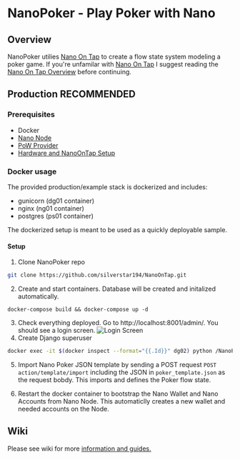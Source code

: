 # NanoPoker - Play Poker with Nano
## Overview
NanoPoker utilies [Nano On Tap](https://github.com/silverstar194/NanoOnTap) to create a flow state system modeling a poker game.
If you're unfamilar with [Nano On Tap](https://github.com/silverstar194/NanoOnTap) I suggest reading the [Nano On Tap Overview](https://github.com/silverstar194/NanoOnTap) before continuing.

## Production **RECOMMENDED**
### Prerequisites
* Docker
* [Nano Node](https://docs.nano.org/running-a-node/node-setup/)
* [PoW Provider](https://nanocenter.org/projects/dpow)
* [Hardware and NanoOnTap Setup](https://github.com/silverstar194/NanoPoker/wiki)

### Docker usage 
The provided production/example stack is dockerized and includes:
* gunicorn (dg01 container)
* nginx (ng01 container)
* postgres (ps01 container)

The dockerized setup is meant to be used as a quickly deployable sample.

#### Setup
1. Clone NanoPoker repo
```sh
git clone https://github.com/silverstar194/NanoOnTap.git
```
2. Create and start containers. Database will be created and initalized automatically.
```sd
docker-compose build && docker-compose up -d
```
3. Check everything deployed. Go to http://localhost:8001/admin/. You should see a login screen.
![Login Screen](https://i.imgur.com/kP3uT3i.png)
4. Create Django superuser
```sh
docker exec -it $(docker inspect --format="{{.Id}}" dg02) python /NanoPoker/manage.py createsuperuser
```
5. Import Nano Poker JSON template by sending a POST request `POST action/template/import` including the JSON in `poker_template.json` as the request bobdy. This imports and defines the Poker flow state.

6. Restart the docker container to bootstrap the Nano Wallet and Nano Accounts from Nano Node. This automaticlly creates a new wallet and needed accounts on the Node.

## Wiki
Please see wiki for more [information and guides.](https://github.com/silverstar194/NanoPoker/wiki)
